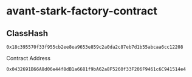 # avant-stark-factory-contract

## ClassHash

```
0x18c395570f33f955cb2ee8ea9653e859c2a0da2c87eb7d1b55abcaa6cc12208
```

Contract Address

```
0x0432691B66A8d06e44f8dB1a6681f9bA62a8F5260f33F206F9461c6C941514e4
```